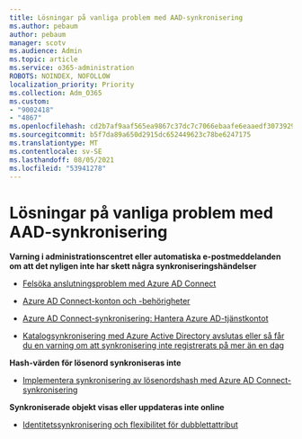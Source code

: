 ```yaml
---
title: Lösningar på vanliga problem med AAD-synkronisering
ms.author: pebaum
author: pebaum
manager: scotv
ms.audience: Admin
ms.topic: article
ms.service: o365-administration
ROBOTS: NOINDEX, NOFOLLOW
localization_priority: Priority
ms.collection: Adm_O365
ms.custom:
- "9002418"
- "4867"
ms.openlocfilehash: cd2b7af9aaf565ea9867c37dc7c7066ebaafe6eaaedf307392919aefc03b11a2
ms.sourcegitcommit: b5f7da89a650d2915dc652449623c78be6247175
ms.translationtype: MT
ms.contentlocale: sv-SE
ms.lasthandoff: 08/05/2021
ms.locfileid: "53941278"
---
```

# <a name="solutions-to-common-aad-synchronization-problems"></a>Lösningar på vanliga problem med AAD-synkronisering

**Varning i administrationscentret eller automatiska e-postmeddelanden om att det nyligen inte har skett några synkroniseringshändelser**

- [Felsöka anslutningsproblem med Azure AD Connect](https://docs.microsoft.com/azure/active-directory/hybrid/tshoot-connect-connectivity)

- [Azure AD Connect-konton och -behörigheter](https://go.microsoft.com/fwlink/p/?LinkId=820598)

- [Azure AD Connect-synkronisering: Hantera Azure AD-tjänstkontot](https://docs.microsoft.com/azure/active-directory/hybrid/how-to-connect-azureadaccount)

- [Katalogsynkronisering med Azure Active Directory avslutas eller så får du en varning om att synkronisering inte registrerats på mer än en dag](https://support.microsoft.com/help/2882421/directory-synchronization-to-azure-active-directory-stops-or-you-re-warned-that-sync-hasn-t-registered-in-more-than-a-day)
 
**Hash-värden för lösenord synkroniseras inte**

- [Implementera synkronisering av lösenordshash med Azure AD Connect-synkronisering](https://docs.microsoft.com/azure/active-directory/hybrid/how-to-connect-password-hash-synchronization)

**Synkroniserade objekt visas eller uppdateras inte online**

- [Identitetssynkronisering och flexibilitet för dubblettattribut](https://docs.microsoft.com/azure/active-directory/hybrid/how-to-connect-syncservice-duplicate-attribute-resiliency)
